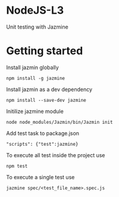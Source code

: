 # NodeJS-L3
Unit testing with Jazmine

# Getting started

Install jazmin globally
```PS
npm install -g jazmine
```

Install jazmin as a dev dependency
```PS
npm install --save-dev jazmine
```

Initilize jazmine module
```PS
node node_modules/Jazmin/bin/Jazmin init
```

Add test task to package.json
```JS
"scripts": {"test":jazmine}
```

To execute all test inside the project use
```PS
npm test
```

To execute a single test use
```PS
jazmine spec/<test_file_name>.spec.js
```
